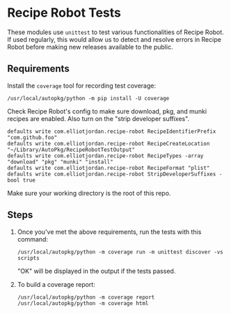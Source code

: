 # Recipe Robot Tests

These modules use `unittest` to test various functionalities of Recipe Robot. If used regularly, this would allow us to detect and resolve errors in Recipe Robot before making new releases available to the public.

## Requirements

Install the `coverage` tool for recording test coverage:

```
/usr/local/autopkg/python -m pip install -U coverage
```

Check Recipe Robot's config to make sure download, pkg, and munki recipes are enabled. Also turn on the "strip developer suffixes".

```
defaults write com.elliotjordan.recipe-robot RecipeIdentifierPrefix "com.github.foo"
defaults write com.elliotjordan.recipe-robot RecipeCreateLocation "~/Library/AutoPkg/RecipeRobotTestOutput"
defaults write com.elliotjordan.recipe-robot RecipeTypes -array "download" "pkg" "munki" "install"
defaults write com.elliotjordan.recipe-robot RecipeFormat "plist"
defaults write com.elliotjordan.recipe-robot StripDeveloperSuffixes -bool true
```

Make sure your working directory is the root of this repo.

## Steps

1. Once you've met the above requirements, run the tests with this command:

    ```
    /usr/local/autopkg/python -m coverage run -m unittest discover -vs scripts
    ```

    "OK" will be displayed in the output if the tests passed.

1. To build a coverage report:

    ```
    /usr/local/autopkg/python -m coverage report
    /usr/local/autopkg/python -m coverage html
    ```
